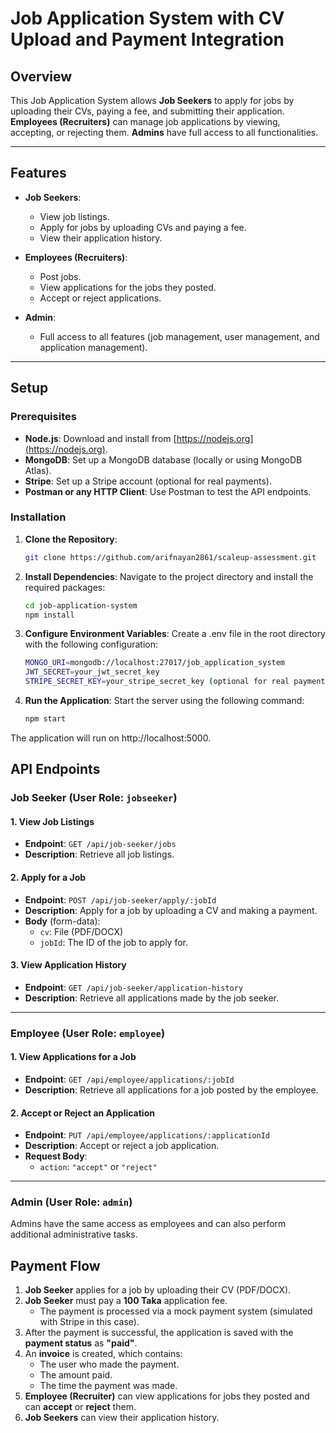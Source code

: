 # Job Application System with CV Upload and Payment Integration

## Overview

This Job Application System allows **Job Seekers** to apply for jobs by uploading their CVs, paying a fee, and submitting their application. **Employees (Recruiters)** can manage job applications by viewing, accepting, or rejecting them. **Admins** have full access to all functionalities.

---

## Features

- **Job Seekers**:

  - View job listings.
  - Apply for jobs by uploading CVs and paying a fee.
  - View their application history.

- **Employees (Recruiters)**:

  - Post jobs.
  - View applications for the jobs they posted.
  - Accept or reject applications.

- **Admin**:
  - Full access to all features (job management, user management, and application management).

---

## Setup

### Prerequisites

- **Node.js**: Download and install from [https://nodejs.org](https://nodejs.org).
- **MongoDB**: Set up a MongoDB database (locally or using MongoDB Atlas).
- **Stripe**: Set up a Stripe account (optional for real payments).
- **Postman or any HTTP Client**: Use Postman to test the API endpoints.

### Installation

1. **Clone the Repository**:

   ```bash
   git clone https://github.com/arifnayan2861/scaleup-assessment.git

   ```

2. **Install Dependencies**:
   Navigate to the project directory and install the required packages:
   ```bash
   cd job-application-system
   npm install

3. **Configure Environment Variables**:
   Create a .env file in the root directory with the following configuration:
   ```bash
   MONGO_URI=mongodb://localhost:27017/job_application_system
   JWT_SECRET=your_jwt_secret_key
   STRIPE_SECRET_KEY=your_stripe_secret_key (optional for real payments)

4. **Run the Application**:
   Start the server using the following command:
   ```bash
   npm start

The application will run on http://localhost:5000.

## API Endpoints

### Job Seeker (User Role: `jobseeker`)

#### 1. **View Job Listings**

- **Endpoint**: `GET /api/job-seeker/jobs`
- **Description**: Retrieve all job listings.

#### 2. **Apply for a Job**

- **Endpoint**: `POST /api/job-seeker/apply/:jobId`
- **Description**: Apply for a job by uploading a CV and making a payment.
- **Body** (form-data):
  - `cv`: File (PDF/DOCX)
  - `jobId`: The ID of the job to apply for.

#### 3. **View Application History**

- **Endpoint**: `GET /api/job-seeker/application-history`
- **Description**: Retrieve all applications made by the job seeker.

---

### Employee (User Role: `employee`)

#### 1. **View Applications for a Job**

- **Endpoint**: `GET /api/employee/applications/:jobId`
- **Description**: Retrieve all applications for a job posted by the employee.

#### 2. **Accept or Reject an Application**

- **Endpoint**: `PUT /api/employee/applications/:applicationId`
- **Description**: Accept or reject a job application.
- **Request Body**:
  - `action`: `"accept"` or `"reject"`

---

### Admin (User Role: `admin`)

Admins have the same access as employees and can also perform additional administrative tasks.

## Payment Flow

1. **Job Seeker** applies for a job by uploading their CV (PDF/DOCX).
2. **Job Seeker** must pay a **100 Taka** application fee.
   - The payment is processed via a mock payment system (simulated with Stripe in this case).
3. After the payment is successful, the application is saved with the **payment status** as **"paid"**.
4. An **invoice** is created, which contains:
   - The user who made the payment.
   - The amount paid.
   - The time the payment was made.
5. **Employee (Recruiter)** can view applications for jobs they posted and can **accept** or **reject** them.
6. **Job Seekers** can view their application history.
